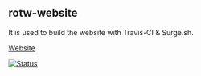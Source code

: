 ## rotw-website

It is used to build the website with Travis-CI & Surge.sh.

[Website](https://rotw.surge.sh)

[ ![Status](https://travis-ci.org/outloudvi/rotw-website.svg?branch=master) ](https://travis-ci.org/outloudvi/rotw-website) 
